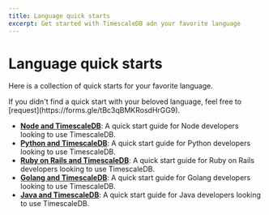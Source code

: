 ```yaml
---
title: Language quick starts
excerpt: Get started with TimescaleDB adn your favorite language
---
```


# Language quick starts

Here is a collection of quick starts for your favorite language.

<Highlight type="warning">
If you didn't find a quick start with your beloved language,
feel free to [request](https://forms.gle/tBc3qBMKRosdHrGG9).
</Highlight>

*   **[Node and TimescaleDB][node-quickstart]**: A quick start guide for Node developers looking to use TimescaleDB.
*   **[Python and TimescaleDB][python-quickstart]**: A quick start guide for Python developers looking to use TimescaleDB.
*   **[Ruby on Rails and TimescaleDB][ruby-quickstart]**: A quick start guide for Ruby on Rails developers looking to use TimescaleDB.
*   **[Golang and TimescaleDB][go-quickstart]**: A quick start guide for Golang developers looking to use TimescaleDB.
*   **[Java and TimescaleDB][java-quickstart]**: A quick start guide for Java developers looking to use TimescaleDB.

[go-quickstart]: /timescaledb/:currentVersion:/quick-start/golang
[java-quickstart]: /timescaledb/:currentVersion:/quick-start/java
[node-quickstart]: /timescaledb/:currentVersion:/quick-start/node
[python-quickstart]: /timescaledb/:currentVersion:/quick-start/python
[ruby-quickstart]: /timescaledb/:currentVersion:/quick-start/ruby
